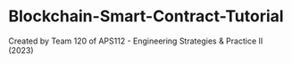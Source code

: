 # Blockchain-Smart-Contract-Tutorial

Created by Team 120 of APS112 - Engineering Strategies & Practice II (2023)
